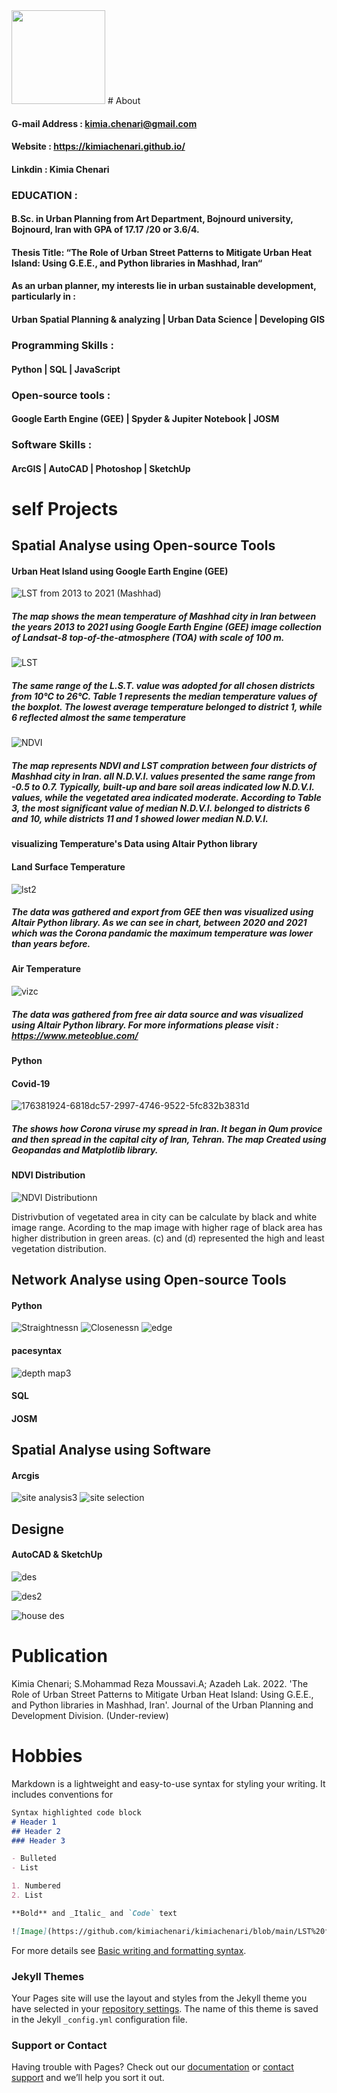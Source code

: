 
<img src="https://user-images.githubusercontent.com/104256716/173216840-98e57dd1-00e5-4b01-b6c9-47e1b78bc15f.jpg" width="150" height="150">
# About

#### G-mail Address : kimia.chenari@gmail.com
#### Website : https://kimiachenari.github.io/
#### Linkdin : Kimia Chenari

### EDUCATION :
#### B.Sc. in Urban Planning from Art Department, Bojnourd university, Bojnourd, Iran with GPA of 17.17 /20  or 3.6/4.
#### Thesis Title: “The Role of Urban Street Patterns to Mitigate Urban Heat Island: Using G.E.E., and Python libraries in Mashhad, Iran“



#### As an urban planner, my interests lie in urban sustainable development, particularly in :
#### Urban Spatial Planning & analyzing | Urban Data Science | Developing GIS

### Programming Skills :
#### Python | SQL | JavaScript

### Open-source tools :
#### Google Earth Engine (GEE) | Spyder & Jupiter Notebook | JOSM 

### Software Skills :
#### ArcGIS | AutoCAD | Photoshop | SketchUp 

# self Projects
## Spatial Analyse using Open-source Tools 
#### Urban Heat Island using Google Earth Engine (GEE) 
![LST from 2013 to 2021 (Mashhad)](https://user-images.githubusercontent.com/104256716/173180442-6d1f4537-8b47-4a04-b46d-029930684e73.png)
##### The map shows the mean temperature of Mashhad city in Iran between the years 2013 to 2021 using Google Earth Engine (GEE) image collection of Landsat-8 top-of-the-atmosphere (TOA) with scale of 100 m.
![LST](https://user-images.githubusercontent.com/104256716/176388471-13c63749-f8eb-4915-8bd1-fdeeeb36fc32.png)

##### The same range of the L.S.T. value was adopted for all chosen districts from 10℃ to 26℃. Table 1 represents the median temperature values of the boxplot. The lowest average temperature belonged to district 1, while 6 reflected almost the same temperature 


![NDVI](https://user-images.githubusercontent.com/104256716/176388635-6a30bb8e-c91f-45d3-9c1b-a7e8c31d2e53.png)
##### The map represents NDVI and LST compration between four districts of Mashhad city in Iran. all N.D.V.I. values presented the same range from -0.5 to 0.7. Typically, built-up and bare soil areas indicated low N.D.V.I. values, while the vegetated area indicated moderate. According to Table 3, the most significant value of median N.D.V.I. belonged to districts 6 and 10, while districts 11 and 1 showed lower median N.D.V.I.

#### visualizing Temperature's Data using Altair Python library 
#### Land Surface Temperature
![lst2](https://user-images.githubusercontent.com/104256716/176609541-74284575-5554-4804-bb4b-9fbf8ba76659.png)
##### The data was gathered and export from GEE then was visualized using Altair Python library. As we can see in chart, between 2020 and 2021 which was the Corona pandamic the maximum temperature was lower than years before.

#### Air Temperature

![vizc](https://user-images.githubusercontent.com/104256716/176497581-33b62462-2768-4fc5-bcb7-ada8630c4017.png)
##### The data was gathered from free air data source and was visualized using Altair Python library. For more informations please visit : https://www.meteoblue.com/ 


#### Python 

#### Covid-19
![176381924-6818dc57-2997-4746-9522-5fc832b3831d](https://user-images.githubusercontent.com/104256716/176382083-f54f431e-3c75-4725-b7b1-50a1d8cdd458.png)

##### The shows how Corona viruse my spread in Iran. It began in Qum provice and then spread in the capital city of Iran, Tehran. The map Created using Geopandas and Matplotlib library. 

#### NDVI Distribution
![NDVI Distributionn](https://user-images.githubusercontent.com/104256716/176388306-6e3c475e-652a-4513-9a62-b47fbddfd69b.png)

Distrivbution of vegetated area in city can be calculate by black and white image range. Acording to the map image with higher rage of black area has higher distribution in green areas. (c) and (d) represented the high and least vegetation distribution.



## Network Analyse using Open-source Tools 
#### Python
![Straightnessn](https://user-images.githubusercontent.com/104256716/176389262-f966f94c-6b88-427b-a978-8ca3b3299a63.png)
![Closenessn](https://user-images.githubusercontent.com/104256716/176389458-251bece2-051e-4f2e-8ecd-7369699eb506.png)
![edge](https://user-images.githubusercontent.com/104256716/176389728-714e7d7e-649b-4c74-b297-cec7ea989e6a.png)
#### pacesyntax

![depth map3](https://user-images.githubusercontent.com/104256716/176394698-3a0a8fa2-544c-4b31-8897-33807922dbf9.png)



#### SQL 
#### JOSM

## Spatial Analyse using Software 
#### Arcgis

![site analysis3](https://user-images.githubusercontent.com/104256716/176394727-40da3f75-2e0e-40f8-880e-8444600e3e0e.png)
![site selection](https://user-images.githubusercontent.com/104256716/176395207-ee15e693-2114-455d-bf5e-cd76e056c4bb.png)

## Designe

#### AutoCAD & SketchUp 

![des](https://user-images.githubusercontent.com/104256716/176472099-40927fa8-0262-498e-aa45-84f47f9e7bd7.png)

![des2](https://user-images.githubusercontent.com/104256716/176472597-aa74f062-3948-4b92-a83b-36dc4dc65d61.png)

![house des](https://user-images.githubusercontent.com/104256716/176484529-0a874034-e43f-4b83-a1e7-2ce1eee650a0.png)


# Publication
Kimia Chenari; S.Mohammad Reza Moussavi.A; Azadeh Lak. 2022. 'The Role of Urban Street Patterns to Mitigate Urban Heat Island: Using G.E.E., and Python libraries in Mashhad, Iran'. Journal of the Urban Planning and Development Division. (Under-review)
# Hobbies

Markdown is a lightweight and easy-to-use syntax for styling your writing. It includes conventions for

```markdown
Syntax highlighted code block
# Header 1
## Header 2
### Header 3

- Bulleted
- List

1. Numbered
2. List

**Bold** and _Italic_ and `Code` text

![Image](https://github.com/kimiachenari/kimiachenari/blob/main/LST%20from%202013%20to%202021%20(Mashhad).png?raw=true)
```




For more details see [Basic writing and formatting syntax](https://docs.github.com/en/github/writing-on-github/getting-started-with-writing-and-formatting-on-github/basic-writing-and-formatting-syntax).

### Jekyll Themes

Your Pages site will use the layout and styles from the Jekyll theme you have selected in your [repository settings](https://github.com/kimiachenari/kimiachenari.github.io/settings/pages). The name of this theme is saved in the Jekyll `_config.yml` configuration file.

### Support or Contact

Having trouble with Pages? Check out our [documentation](https://docs.github.com/categories/github-pages-basics/) or [contact support](https://support.github.com/contact) and we’ll help you sort it out.
